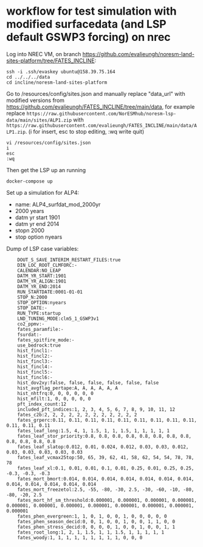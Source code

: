 # workflow for test simulation with modified surfacedata (and LSP default GSWP3 forcing) on nrec

Log into NREC VM, on branch https://github.com/evalieungh/noresm-land-sites-platform/tree/FATES_INCLINE:

```
ssh -i .ssh/evaskey ubuntu@158.39.75.164
cd ../../../data
cd incline/noresm-land-sites-platform
```

Go to /resources/config/sites.json and manually replace "data_url" with modified versions from https://github.com/evalieungh/FATES_INCLINE/tree/main/data, for example replace `https://raw.githubusercontent.com/NorESMhub/noresm-lsp-data/main/sites/ALP1.zip` with `https://raw.githubusercontent.com/evalieungh/FATES_INCLINE/main/data/ALP1.zip`. (i for insert, esc to stop editing, :wq write quit)

```
vi /resources/config/sites.json
i
esc
:wq
```

Then get the LSP up an running

```
docker-compose up
```

Set up a simulation for ALP4: 

- name: ALP4_surfdat_mod_2000yr
- 2000 years
- datm yr start 1901
- datm yr end 2014
- stopn 2000
- stop option nyears


Dump of LSP case variables:

```
    DOUT_S_SAVE_INTERIM_RESTART_FILES:true
    DIN_LOC_ROOT_CLMFORC:-
    CALENDAR:NO_LEAP
    DATM_YR_START:1901
    DATM_YR_ALIGN:1901
    DATM_YR_END:2014
    RUN_STARTDATE:0001-01-01
    STOP_N:2000
    STOP_OPTION:nyears
    STOP_DATE:-
    RUN_TYPE:startup
    LND_TUNING_MODE:clm5_1_GSWP3v1
    co2_ppmv:-
    fates_paramfile:-
    fsurdat:-
    fates_spitfire_mode:-
    use_bedrock:true
    hist_fincl1:-
    hist_fincl2:-
    hist_fincl3:-
    hist_fincl4:-
    hist_fincl5:-
    hist_fincl6:-
    hist_dov2xy:false, false, false, false, false, false
    hist_avgflag_pertape:A, A, A, A, A, A
    hist_nhtfrq:0, 0, 0, 0, 0, 0
    hist_mfilt:1, 0, 0, 0, 0, 0
    pft_index_count:12
    included_pft_indices:1, 2, 3, 4, 5, 6, 7, 8, 9, 10, 11, 12
    fates_c2b:2, 2, 2, 2, 2, 2, 2, 2, 2, 2, 2, 2
    fates_grperc:0.11, 0.11, 0.11, 0.11, 0.11, 0.11, 0.11, 0.11, 0.11, 0.11, 0.11, 0.11
    fates_leaf_long:1.5, 4, 1, 1.5, 1, 1, 1.5, 1, 1, 1, 1, 1
    fates_leaf_stor_priority:0.8, 0.8, 0.8, 0.8, 0.8, 0.8, 0.8, 0.8, 0.8, 0.8, 0.8, 0.8
    fates_leaf_slatop:0.012, 0.01, 0.024, 0.012, 0.03, 0.03, 0.012, 0.03, 0.03, 0.03, 0.03, 0.03
    fates_leaf_vcmax25top:50, 65, 39, 62, 41, 58, 62, 54, 54, 78, 78, 78
    fates_leaf_xl:0.1, 0.01, 0.01, 0.1, 0.01, 0.25, 0.01, 0.25, 0.25, -0.3, -0.3, -0.3
    fates_mort_bmort:0.014, 0.014, 0.014, 0.014, 0.014, 0.014, 0.014, 0.014, 0.014, 0.014, 0.014, 0.014
    fates_mort_freezetol:2.5, -55, -80, -30, 2.5, -30, -60, -10, -80, -80, -20, 2.5
    fates_mort_hf_sm_threshold:0.000001, 0.000001, 0.000001, 0.000001, 0.000001, 0.000001, 0.000001, 0.000001, 0.000001, 0.000001, 0.000001, 0.000001
    fates_phen_evergreen:1, 1, 0, 1, 0, 0, 1, 0, 0, 0, 0, 0
    fates_phen_season_decid:0, 0, 1, 0, 0, 1, 0, 0, 1, 1, 0, 0
    fates_phen_stress_decid:0, 0, 0, 0, 1, 0, 0, 1, 0, 0, 1, 1
    fates_root_long:1, 2, 1, 1.5, 1, 1, 1.5, 1, 1, 1, 1, 1
    fates_woody:1, 1, 1, 1, 1, 1, 1, 1, 1, 0, 0, 0
```